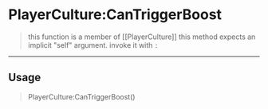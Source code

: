 # PlayerCulture:CanTriggerBoost
> this function is a member of [[PlayerCulture]]
> this method expects an implicit "self" argument. invoke it with `:`
-----
## Usage
> PlayerCulture:CanTriggerBoost()
